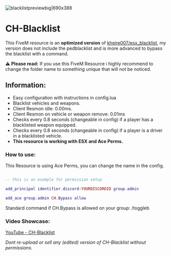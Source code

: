 ![blacklistpreviewbig|690x388](https://cdn.discordapp.com/attachments/1108674285100355584/1108676205328212068/youtube-banner-generator-featuring-a-tiktok-clipart-button-2740cc-5059_5.png)
# CH-Blacklist
This FiveM resource is an **optimized version** of [kheire007/esx_blacklist](https://github.com/kheire007/esx_blacklist), my version does not include the pedblacklist and is more advanced to bypass the blacklist with a command.

⚠️ **Please read:**
If you use this FiveM Resource i highly recommend to change the folder name to something unique that will not be noticed.

## **Information:**

* Easy configuration with instructions in config.lua
* Blacklist vehicles and weapons.
* Client Resmon idle: 0.00ms.
* Client Resmon on vehicle or weapon remove: 0.01ms
* Checks every 0.8 seconds (changeable in config) if a player has a blacklisted weapon equipped.
* Checks every 0.8 seconds (changeable in config) if a player is a driver in a blacklisted vehicle.
* **This resource is working with ESX and Ace Perms.**

### **How to use:**

This Resource is using Ace Perms, you can change the name in the config.

```lua

-- this is an example for permission setup

add_principal identifier.discord:YOURDISCORDID group.admin

add_ace group.admin CH.Bypass allow

```
Standard command if CH.Bypass is allowed on your group: /toggleb

### **Video Showcase:**
[YouTube - CH-Blacklist](https://www.youtube.com/watch?v=zqaLESQZ98o)

*Dont re-upload or sell any (edited) version of CH-Blacklist without permissions.*
